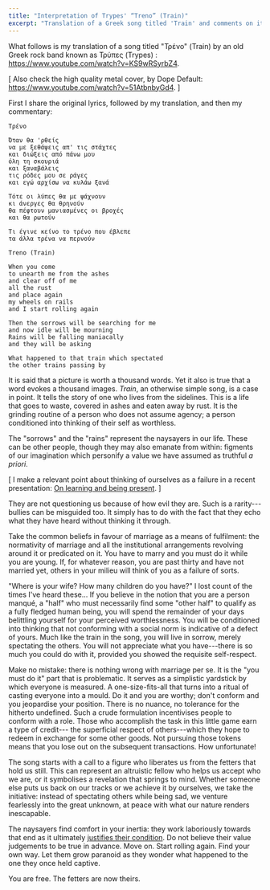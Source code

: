 ```yaml
---
title: "Interpretation of Trypes' “Treno” (Train)"
excerpt: "Translation of a Greek song titled 'Train' and comments on its meaning."
---
```


What follows is my translation of a song titled "Τρένο" (Train) by an
old Greek rock band known as Τρύπες (Trypes) :
<https://www.youtube.com/watch?v=KS9wRSyrbZ4>.

[ Also check the high quality metal cover, by Dope Default:
  <https://www.youtube.com/watch?v=51AtbnbyGd4>. ]

First I share the original lyrics, followed by my translation, and then
my commentary:

```
Τρένο

Όταν θα 'ρθείς
να με ξεθάψεις απ' τις στάχτες
και διώξεις από πάνω μου
όλη τη σκουριά
και ξαναβάλεις
τις ρόδες μου σε ράγες
και εγώ αρχίσω να κυλάω ξανά

Τότε οι λύπες θα με ψάχνουν
κι άνεργες θα θρηνούν
θα πέφτουν μανιασμένες οι βροχές
και θα ρωτούν

Τι έγινε κείνο το τρένο που έβλεπε
τα άλλα τρένα να περνούν
```

```
Treno (Train)

When you come
to unearth me from the ashes
and clear off of me
all the rust
and place again
my wheels on rails
and I start rolling again

Then the sorrows will be searching for me
and now idle will be mourning
Rains will be falling maniacally
and they will be asking

What happened to that train which spectated
the other trains passing by
```

It is said that a picture is worth a thousand words.  Yet it also is
true that a word evokes a thousand images.  _Train_, an otherwise simple
song, is a case in point.  It tells the story of one who lives from the
sidelines.  This is a life that goes to waste, covered in ashes and
eaten away by rust.  It is the grinding routine of a person who does not
assume agency; a person conditioned into thinking of their self as
worthless.

The "sorrows" and the "rains" represent the naysayers in our life.
These can be other people, though they may also emanate from within:
figments of our imagination which personify a value we have assumed as
truthful _a priori_.

[ I make a relevant point about thinking of ourselves as a failure in a
recent presentation: [On learning and being
present](https://protesilaos.com/books/2022-06-25-knowledge-presence/). ]

They are not questioning us because of how evil they are.  Such is a
rarity---bullies can be misguided too.  It simply has to do with the
fact that they echo what they have heard without thinking it through.

Take the common beliefs in favour of marriage as a means of fulfilment:
the normativity of marriage and all the institutional arrangements
revolving around it or predicated on it.  You have to marry and you must
do it while you are young.  If, for whatever reason, you are past thirty
and have not married yet, others in your milieu will think of you as a
failure of sorts.

"Where is your wife?  How many children do you have?"  I lost count of
the times I've heard these...  If you believe in the notion that you are
a person manqué, a "half" who must necessarily find some "other half" to
qualify as a fully fledged human being, you will spend the remainder of
your days belittling yourself for your perceived worthlessness.  You
will be conditioned into thinking that not conforming with a social norm
is indicative of a defect of yours.  Much like the train in the song,
you will live in sorrow, merely spectating the others.  You will not
appreciate what you have---there is so much you could do with it,
provided you showed the requisite self-respect.

Make no mistake: there is nothing wrong with marriage per se.  It is the
"you must do it" part that is problematic.  It serves as a simplistic
yardstick by which everyone is measured.  A one-size-fits-all that turns
into a ritual of casting everyone into a mould.  Do it and you are
worthy; don't conform and you jeopardise your position.  There is no
nuance, no tolerance for the hitherto undefined.  Such a crude
formulation incentivises people to conform with a role.  Those who
accomplish the task in this little game earn a type of credit--- the
superficial respect of others---which they hope to redeem in exchange
for some other goods.  Not pursuing those tokens means that you lose out
on the subsequent transactions.  How unfortunate!

The song starts with a call to a figure who liberates us from the
fetters that hold us still.  This can represent an altruistic fellow who
helps us accept who we are, or it symbolises a revelation that springs
to mind.  Whether someone else puts us back on our tracks or we achieve
it by ourselves, we take the initiative: instead of spectating others
while being sad, we venture fearlessly into the great unknown, at peace
with what our nature renders inescapable.

The naysayers find comfort in your inertia: they work laboriously
towards that end as it ultimately [justifies their
condition](https://protesilaos.com/interpretations/2022-06-28-alkinoos-mirror/).
Do not believe their value judgements to be true in advance.  Move on.
Start rolling again.  Find your own way.  Let them grow paranoid as they
wonder what happened to the one they once held captive.

You are free.  The fetters are now theirs.
